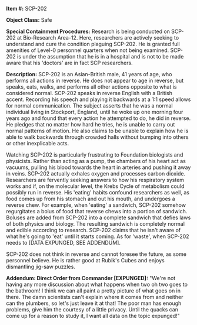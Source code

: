 **Item #:** SCP-202

**Object Class:** Safe

**Special Containment Procedures:** Research is being conducted on SCP-202 at Bio-Research Area-12. Here, researchers are actively seeking to understand and cure the condition plaguing SCP-202. He is granted full amenities of Level-0 personnel quarters when not being examined. SCP-202 is under the assumption that he is in a hospital and is not to be made aware that his 'doctors' are in fact SCP researchers.

**Description:** SCP-202 is an Asian-British male, 41 years of age, who performs all actions in reverse. He does not appear to age in reverse, but speaks, eats, walks, and performs all other actions opposite to what is considered normal. SCP-202 speaks in reverse English with a British accent. Recording his speech and playing it backwards at a 1:1 speed allows for normal communication. The subject asserts that he was a normal individual living in Stockport, England, until he woke up one morning four years ago and found that every action he attempted to do, he did in reverse. He pledges that no matter how hard he tries, he is unable to carry out normal patterns of motion. He also claims to be unable to explain how he is able to walk backwards through crowded halls without bumping into others or other inexplicable acts.

Watching SCP-202 is particularly frustrating to Foundation biologists and physicists. Rather than acting as a pump, the chambers of his heart act as vacuums, pulling his blood towards the heart in arteries and pushing it away in veins. SCP-202 actually exhales oxygen and processes carbon dioxide. Researchers are fervently seeking answers to how his respiratory system works and if, on the molecular level, the Krebs Cycle of metabolism could possibly run in reverse. His 'eating' habits confound researchers as well, as food comes up from his stomach and out his mouth, and undergoes a reverse chew. For example, when 'eating' a sandwich, SCP-202 somehow regurgitates a bolus of food that reverse chews into a portion of sandwich. Boluses are added from SCP-202 into a complete sandwich that defies laws of both physics and biology. The resulting sandwich is completely normal and edible according to research. SCP-202 claims that he isn't aware of what he's going to 'eat' until it starts coming. As for 'waste', when SCP-202 needs to \[DATA EXPUNGED, SEE ADDENDUM\].

SCP-202 does not think in reverse and cannot foresee the future, as some personnel believe. He is rather good at Rubik's Cubes and enjoys dismantling jig-saw puzzles.

**Addendum: Direct Order from Commander \[EXPUNGED\]:** "We're not having any more discussion about what happens when two oh two goes to the bathroom! I think we can all paint a pretty picture of what goes on in there. The damn scientists can't explain where it comes from and neither can the plumbers, so let's just leave it at that! The poor man has enough problems, give him the courtesy of a little privacy. Until the quacks can come up for a reason to study it, I want all data on the topic expunged!"